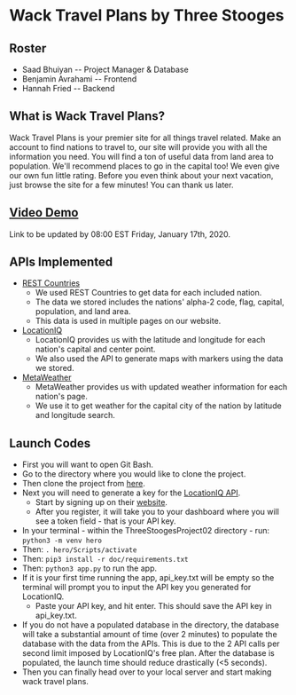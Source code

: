 # Wack Travel Plans by Three Stooges

## Roster
* Saad Bhuiyan -- Project Manager & Database
* Benjamin Avrahami -- Frontend
* Hannah Fried -- Backend

## What is Wack Travel Plans?
Wack Travel Plans is your premier site for all things travel related. 
Make an account to find nations to travel to, our site will provide you with all the information you need.
You will find a ton of useful data from land area to population.
We'll recommend places to go in the capital too!
We even give our own fun little rating.
Before you even think about your next vacation, just browse the site for a few minutes! 
You can thank us later.

## [Video Demo](https://www.youtube.com/watch?v=Iwuy4hHO3YQ)
Link to be updated by 08:00 EST Friday, January 17th, 2020.

## APIs Implemented
- [REST Countries](https://docs.google.com/document/d/1aQRi7FIILs_x3RE5i65KHuuy49Rt05ZqERKqZjOGiJw/edit)
    - We used REST Countries to get data for each included nation.
    - The data we stored includes the nations' alpha-2 code, flag, capital, population, and land area.
    - This data is used in multiple pages on our website.
- [LocationIQ](https://docs.google.com/document/d/1i6Zl1cfnEr_u9oqvk1XbwJWGMqf8Vp2IdQzUf2InGek/edit)
    - LocationIQ provides us with the latitude and longitude for each nation's capital and center point.
    - We also used the API to generate maps with markers using the data we stored.
- [MetaWeather](https://docs.google.com/document/d/18uyXB5XPFQoGFJpoa2yQvRPhevc3HaBU4kO-OYN-ieY/edit#heading=h.3zf63kd5qt0p)
    - MetaWeather provides us with updated weather information for each nation's page.
    - We use it to get weather for the capital city of the nation by latitude and longitude search.

## Launch Codes
- First you will want to open Git Bash.
- Go to the directory where you would like to clone the project.
- Then clone the project from [here](https://github.com/saadbhuiyan0/ThreeStoogesProject02).
- Next you will need to generate a key for the [LocationIQ API](doc/411_locationiq.pdf).
    - Start by signing up on their [website](https://locationiq.com/register).
    - After you register, it will take you to your dashboard where you will see a token field - that is your API key.
- In your terminal - within the ThreeStoogesProject02 directory - run: `python3 -m venv hero`
- Then: `. hero/Scripts/activate`
- Then: `pip3 install -r doc/requirements.txt`
- Then: `python3 app.py` to run the app.
- If it is your first time running the app, api_key.txt will be empty so the terminal will prompt you to input the API key you generated for LocationIQ.
    - Paste your API key, and hit enter. This should save the API key in api_key.txt.
- If you do not have a populated database in the directory, the database will take a substantial amount of time (over 2 minutes) to populate the database with the data from the APIs. This is due to the 2 API calls per second limit imposed by LocationIQ's free plan. After the database is populated, the launch time should reduce drastically (<5 seconds).
- Then you can finally head over to your local server and start making wack travel plans.
